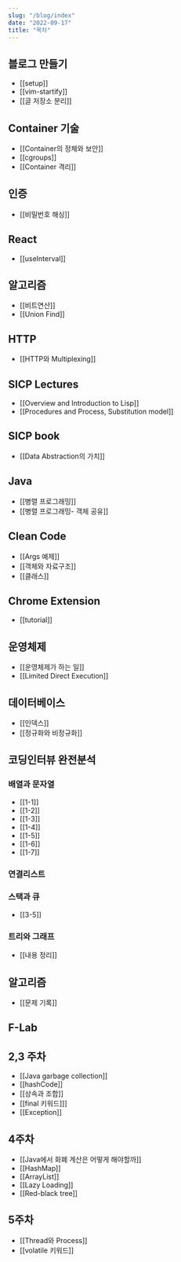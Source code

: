 ```yaml
---
slug: "/blog/index"
date: "2022-09-17"
title: "목차"
---
```


## 블로그 만들기
- [[setup]]
- [[vim-startify]]
- [[글 저장소 분리]]

## Container 기술
- [[Container의 정체와 보안]]
- [[cgroups]]
- [[Container 격리]]

## 인증
- [[비밀번호 해싱]]

## React
- [[useInterval]]

## 알고리즘
- [[비트연산]]
- [[Union Find]]

## HTTP
- [[HTTP와 Multiplexing]]

## SICP Lectures
- [[Overview and Introduction to Lisp]]
- [[Procedures and Process, Substitution model]]

## SICP book
- [[Data Abstraction의 가치]]

## Java
- [[병렬 프로그래밍]]
- [[병렬 프로그래밍- 객체 공유]]

## Clean Code
- [[Args 예제]]
- [[객체와 자료구조]]
- [[클래스]]

## Chrome Extension
- [[tutorial]]

## 운영체제
- [[운영체제가 하는 일]]
- [[Limited Direct Execution]]

## 데이터베이스
- [[인덱스]]
- [[정규화와 비정규화]]

## 코딩인터뷰 완전분석
### 배열과 문자열
- [[1-1]]
- [[1-2]]
- [[1-3]] 
- [[1-4]]
- [[1-5]]
- [[1-6]]
- [[1-7]]

### 연결리스트

### 스택과 큐
- [[3-5]]

### 트리와 그래프
- [[내용 정리]]

## 알고리즘
- [[문제 기록]]

## F-Lab
## 2,3 주차
- [[Java garbage collection]]
- [[hashCode]]
- [[상속과 조합]]
- [[final 키워드]]]
- [[Exception]]

## 4주차
- [[Java에서 화폐 계산은 어떻게 해야할까]]
- [[HashMap]]
- [[ArrayList]]
- [[Lazy Loading]]
- [[Red-black tree]]

## 5주차
- [[Thread와 Process]]
- [[volatile 키워드]]

